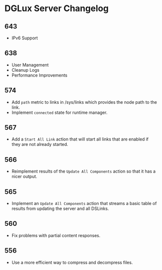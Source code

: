 # DGLux Server Changelog

## 643

- IPv6 Support

## 638

- User Management
- Cleanup Logs
- Performance Improvements

## 574

- Add `path` metric to links in /sys/links which provides the node path to the link.
- Implement `connected` state for runtime manager.

## 567

- Add a `Start All Link` action that will start all links that are enabled if they are not already started.

## 566

- Reimplement results of the `Update All Components` action so that it has a nicer output.

## 565

- Implement an `Update All Components` action that streams a basic table of results from updating the server and all DSLinks.

## 560

- Fix problems with partial content responses.

## 556

- Use a more efficient way to compress and decompress files.

